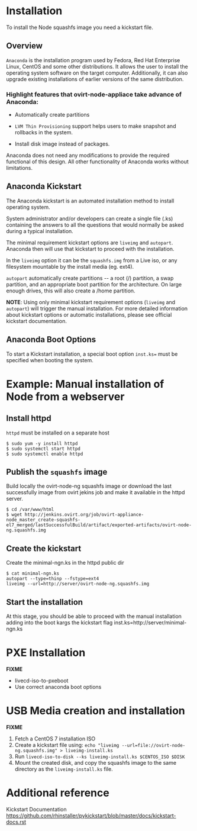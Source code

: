 # Installation

To install the Node squashfs image you need a kickstart file.

## Overview

`Anaconda` is the installation program used by Fedora, Red Hat Enterprise Linux,
CentOS and some other distributions. It allows the user to install the operating
system software on the target computer. Additionally, it can also upgrade existing
installations of earlier versions of the same distribution.

### Highlight features that ovirt-node-appliace take advance of Anaconda:

* Automatically create partitions

* `LVM Thin Provisioning` support helps users to make snapshot and
rollbacks in the system.

* Install disk image instead of packages.

Anaconda does not need any modifications to provide the required functional of
this design. All other functionality of Anaconda works without limitations.

## Anaconda Kickstart

The Anaconda kickstart is an automated installation method to install operating system.

System administrator and/or developers can create a single file (.ks) containing the answers
to all the questions that would normally be asked during a typical installation.

The minimal requirement kickstart options are `liveimg` and `autopart`. Anaconda then
will use that kickstart to proceed with the installation.

In the `liveimg` option it can be the `squashfs.img` from a Live iso,
or any filesystem mountable by the install media (eg. ext4).

`autopart` automatically create partitions -- a root (/) partition, a swap partition,
and an appropriate boot partition for the architecture. On large enough drives,
this will also create a /home partition.

**NOTE**: Using only minimal kickstart requirement options (`liveimg` and `autopart`)
will trigger the manual installation. For more detailed information about kickstart
options or automatic installations, please see official kickstart documentation.

## Anaconda Boot Options

To start a Kickstart installation, a special boot option `inst.ks=` must be specified
when booting the system.

# Example: Manual installation of Node from a webserver

## Install httpd

`httpd` must be installed on a separate host

    $ sudo yum -y install httpd
    $ sudo systemctl start httpd
    $ sudo systemctl enable httpd

## Publish the `squashfs` image

Build locally the ovirt-node-ng squashfs image or download
the last successfully image from ovirt jekins job and make it available
in the httpd server.

    $ cd /var/www/html
    $ wget http://jenkins.ovirt.org/job/ovirt-appliance-node_master_create-squashfs-el7_merged/lastSuccessfulBuild/artifact/exported-artifacts/ovirt-node-ng.squashfs.img

## Create the kickstart

Create the minimal-ngn.ks in the httpd public dir

    $ cat minimal-ngn.ks
    autopart --type=thinp --fstype=ext4
    liveimg --url=http://server/ovirt-node-ng.squashfs.img

## Start the installation

At this stage, you should be able to proceed with the manual installation adding
into the boot kargs the kickstart flag inst.ks=http://server/minimal-ngn.ks

# PXE Installation

**FIXME**

- livecd-iso-to-pxeboot
- Use correct anaconda boot options

# USB Media creation and installation

**FIXME**

1. Fetch a CentOS 7 installation ISO
2. Create a kickstart file using: `echo "liveimg --url=file://ovirt-node-ng.squashfs.img" > liveimg-install.ks`
3. Run `livecd-iso-to-disk --ks liveimg-install.ks $CENTOS_ISO $DISK`
4. Mount the created disk, and copy the squashfs image to the same directory as the `liveimg-install.ks` file.

# Additional reference

Kickstart Documentation
https://github.com/rhinstaller/pykickstart/blob/master/docs/kickstart-docs.rst
